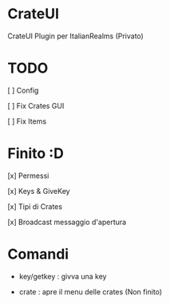 # CrateUI
CrateUI Plugin per ItalianRealms (Privato)

# TODO
[ ] Config

[ ] Fix Crates GUI

[ ] Fix Items

# Finito :D
[x] Permessi

[x] Keys & GiveKey

[x] Tipi di Crates

[x] Broadcast messaggio d'apertura

# Comandi
- key/getkey : givva una key

- crate : apre il menu delle crates (Non finito)
